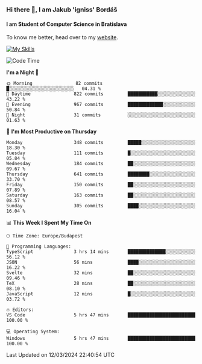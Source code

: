 ### Hi there 👋, I am Jakub 'igniss' Bordáš

#### I am Student of Computer Science in Bratislava
To know me better, head over to my [website](https://bordas.sk).

[![My Skills](https://skillicons.dev/icons?i=js,html,css,figma,svelte,java,kotlin,python,postgresql,typescript,nest,nodejs)](https://bordas.sk)


<!--START_SECTION:waka-->
![Code Time](http://img.shields.io/badge/Code%20Time-1%2C425%20hrs%2028%20mins-blue)

**I'm a Night 🦉** 

```text
🌞 Morning                82 commits          █░░░░░░░░░░░░░░░░░░░░░░░░   04.31 % 
🌆 Daytime                822 commits         ███████████░░░░░░░░░░░░░░   43.22 % 
🌃 Evening                967 commits         █████████████░░░░░░░░░░░░   50.84 % 
🌙 Night                  31 commits          ░░░░░░░░░░░░░░░░░░░░░░░░░   01.63 % 
```
📅 **I'm Most Productive on Thursday** 

```text
Monday                   348 commits         █████░░░░░░░░░░░░░░░░░░░░   18.30 % 
Tuesday                  111 commits         █░░░░░░░░░░░░░░░░░░░░░░░░   05.84 % 
Wednesday                184 commits         ██░░░░░░░░░░░░░░░░░░░░░░░   09.67 % 
Thursday                 641 commits         ████████░░░░░░░░░░░░░░░░░   33.70 % 
Friday                   150 commits         ██░░░░░░░░░░░░░░░░░░░░░░░   07.89 % 
Saturday                 163 commits         ██░░░░░░░░░░░░░░░░░░░░░░░   08.57 % 
Sunday                   305 commits         ████░░░░░░░░░░░░░░░░░░░░░   16.04 % 
```


📊 **This Week I Spent My Time On** 

```text
🕑︎ Time Zone: Europe/Budapest

💬 Programming Languages: 
TypeScript               3 hrs 14 mins       ██████████████░░░░░░░░░░░   56.12 % 
JSON                     56 mins             ████░░░░░░░░░░░░░░░░░░░░░   16.22 % 
Svelte                   32 mins             ██░░░░░░░░░░░░░░░░░░░░░░░   09.46 % 
TeX                      28 mins             ██░░░░░░░░░░░░░░░░░░░░░░░   08.10 % 
JavaScript               12 mins             █░░░░░░░░░░░░░░░░░░░░░░░░   03.72 % 

🔥 Editors: 
VS Code                  5 hrs 47 mins       █████████████████████████   100.00 % 

💻 Operating System: 
Windows                  5 hrs 47 mins       █████████████████████████   100.00 % 
```


 Last Updated on 12/03/2024 22:40:54 UTC
<!--END_SECTION:waka-->
